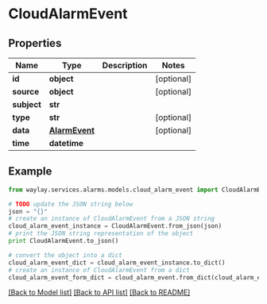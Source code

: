 # CloudAlarmEvent


## Properties

Name | Type | Description | Notes
------------ | ------------- | ------------- | -------------
**id** | **object** |  | [optional] 
**source** | **object** |  | [optional] 
**subject** | **str** |  | 
**type** | **str** |  | [optional] 
**data** | [**AlarmEvent**](AlarmEvent.md) |  | [optional] 
**time** | **datetime** |  | 

## Example

```python
from waylay.services.alarms.models.cloud_alarm_event import CloudAlarmEvent

# TODO update the JSON string below
json = "{}"
# create an instance of CloudAlarmEvent from a JSON string
cloud_alarm_event_instance = CloudAlarmEvent.from_json(json)
# print the JSON string representation of the object
print CloudAlarmEvent.to_json()

# convert the object into a dict
cloud_alarm_event_dict = cloud_alarm_event_instance.to_dict()
# create an instance of CloudAlarmEvent from a dict
cloud_alarm_event_form_dict = cloud_alarm_event.from_dict(cloud_alarm_event_dict)
```
[[Back to Model list]](../README.md#documentation-for-models) [[Back to API list]](../README.md#documentation-for-api-endpoints) [[Back to README]](../README.md)


